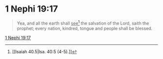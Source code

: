 # 1 Nephi 19:17

> Yea, and all the earth shall <u>see</u>[^a] the salvation of the Lord, saith the prophet; every nation, kindred, tongue and people shall be blessed.

[1 Nephi 19:17](https://www.churchofjesuschrist.org/study/scriptures/bofm/1-ne/19?lang=eng&id=p17#p17)


[^a]: [[Isaiah 40.5|Isa. 40:5 (4-5).]]
